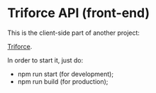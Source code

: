 # Triforce API (front-end)

This is the client-side part of another project:

[Triforce](http://www.github.com/pecampelo/triforce-backend).

In order to start it, just do:

* npm run start (for development);
* npm run build (for production);
